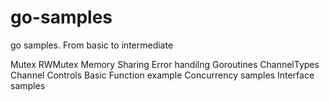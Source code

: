 # go-samples
go samples. From basic to intermediate  



Mutex
RWMutex
Memory Sharing
Error handilng 
Goroutines
ChannelTypes
Channel Controls
Basic Function example
Concurrency samples
Interface samples
